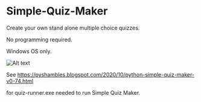 # Simple-Quiz-Maker
Create your own stand alone multiple choice quizzes.

No programming required.

Windows OS only.

![Alt text](https://1.bp.blogspot.com/-STh5iNf8tHg/X4wa4UJjT4I/AAAAAAAABRg/nT0_6s9AAe8azZqU_-JmWmZxnRsZ2qXDQCLcBGAsYHQ/s727/punk-quiz-screen1.png "Optional title")


See https://pyshambles.blogspot.com/2020/10/python-simple-quiz-maker-v0-74.html

for quiz-runner.exe needed to run Simple Quiz Maker.

